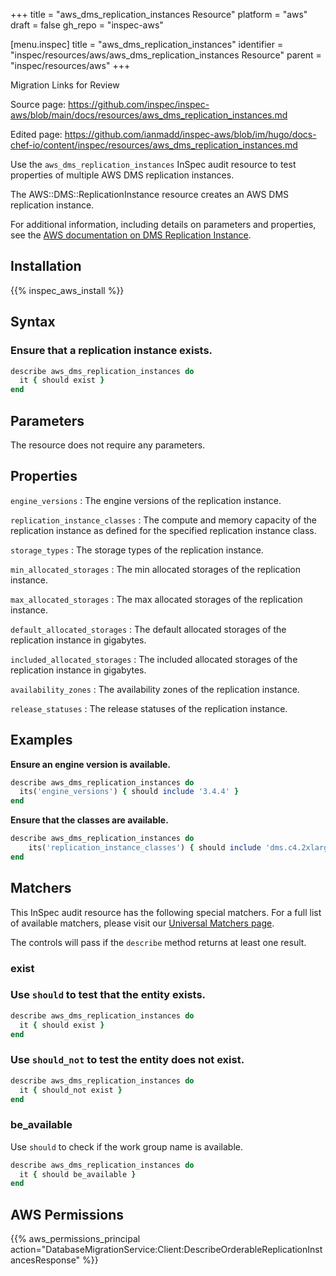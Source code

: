 +++
title = "aws_dms_replication_instances Resource"
platform = "aws"
draft = false
gh_repo = "inspec-aws"

[menu.inspec]
title = "aws_dms_replication_instances"
identifier = "inspec/resources/aws/aws_dms_replication_instances Resource"
parent = "inspec/resources/aws"
+++

<div class="admonition-note">
<p class="admonition-note-title">Migration Links for Review</p>
<div class="admonition-note-text">
<p>Source page: <a href="https://github.com/inspec/inspec-aws/blob/main/docs/resources/aws_dms_replication_instances.md">https://github.com/inspec/inspec-aws/blob/main/docs/resources/aws_dms_replication_instances.md</a></p>
<p>Edited page: <a href="https://github.com/ianmadd/inspec-aws/blob/im/hugo/docs-chef-io/content/inspec/resources/aws_dms_replication_instances.md">https://github.com/ianmadd/inspec-aws/blob/im/hugo/docs-chef-io/content/inspec/resources/aws_dms_replication_instances.md</a></p>
</div>
</div>


Use the `aws_dms_replication_instances` InSpec audit resource to test properties of multiple AWS DMS replication instances.

The AWS::DMS::ReplicationInstance resource creates an AWS DMS replication instance.

For additional information, including details on parameters and properties, see the [AWS documentation on DMS Replication Instance](https://docs.aws.amazon.com/AWSCloudFormation/latest/UserGuide/aws-resource-dms-replicationinstance.html).

## Installation

{{% inspec_aws_install %}}

## Syntax

### Ensure that a replication instance exists.

```ruby
describe aws_dms_replication_instances do
  it { should exist }
end
```

## Parameters

The resource does not require any parameters.

## Properties

`engine_versions`
: The engine versions of the replication instance.

`replication_instance_classes`
: The compute and memory capacity of the replication instance as defined for the specified replication instance class.

`storage_types`
: The storage types of the replication instance.

`min_allocated_storages`
: The min allocated storages of the replication instance.

`max_allocated_storages`
: The max allocated storages of the replication instance.

`default_allocated_storages`
: The default allocated storages of the replication instance in gigabytes.

`included_allocated_storages`
: The included allocated storages of the replication instance in gigabytes.

`availability_zones`
: The availability zones of the replication instance.

`release_statuses`
: The release statuses of the replication instance.

## Examples

**Ensure an engine version is available.**

```ruby
describe aws_dms_replication_instances do
  its('engine_versions') { should include '3.4.4' }
end
```

**Ensure that the classes are available.**

```ruby
describe aws_dms_replication_instances do
    its('replication_instance_classes') { should include 'dms.c4.2xlarge' }
end
```

## Matchers

This InSpec audit resource has the following special matchers. For a full list of available matchers, please visit our [Universal Matchers page](https://www.inspec.io/docs/reference/matchers/).

The controls will pass if the `describe` method returns at least one result.

### exist

### Use `should` to test that the entity exists.

```ruby
describe aws_dms_replication_instances do
  it { should exist }
end
```

### Use `should_not` to test the entity does not exist.

```ruby
describe aws_dms_replication_instances do
  it { should_not exist }
end
```

### be_available

Use `should` to check if the work group name is available.

```ruby
describe aws_dms_replication_instances do
  it { should be_available }
end
```

## AWS Permissions

{{% aws_permissions_principal action="DatabaseMigrationService:Client:DescribeOrderableReplicationInstancesResponse" %}}
